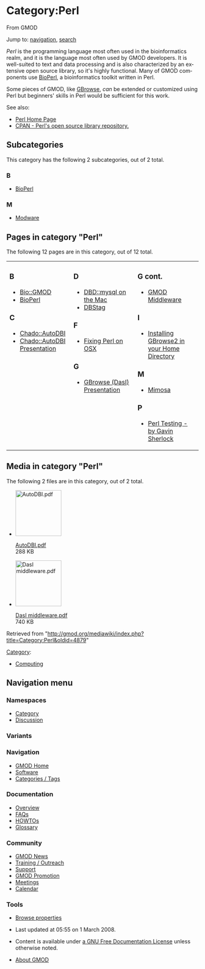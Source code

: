 <div id="mw-page-base" class="noprint">

</div>

<div id="mw-head-base" class="noprint">

</div>

<div id="content" class="mw-body" role="main">

<span id="top"></span>

<div id="mw-js-message" style="display:none;">

</div>



# <span dir="auto">Category:Perl</span>

<div id="bodyContent">

<div id="siteSub">

From GMOD

</div>

<div id="contentSub">

</div>

<div id="jump-to-nav" class="mw-jump">

Jump to: [navigation](#mw-navigation), [search](#p-search)

</div>

<div id="mw-content-text" class="mw-content-ltr" lang="en" dir="ltr">

*Perl* is the programming language most often used in the bioinformatics
realm, and it is the language most often used by GMOD developers. It is
well-suited to text and data processing and is also characterized by an
extensive open source library, so it's highly functional. Many of GMOD
components use [BioPerl](BioPerl "BioPerl"), a bioinformatics toolkit
written in Perl.

Some pieces of GMOD, like [GBrowse](GBrowse.1 "GBrowse"), *can* be
extended or customized using Perl but beginners' skills in Perl would be
sufficient for this work.

See also:

- <a href="http://www.perl.org/" class="external text" rel="nofollow">Perl
  Home Page</a>
- <a href="http://cpan.perl.org/" class="external text"
  rel="nofollow">CPAN - Perl's open source library repository.</a>

<div lang="en" dir="ltr">

<div id="mw-subcategories">

## Subcategories

This category has the following 2 subcategories, out of 2 total.

<div class="mw-content-ltr" lang="en" dir="ltr">

### B

- [BioPerl](Category:BioPerl "Category:BioPerl")

### M

- [Modware](Category:Modware "Category:Modware")

</div>

</div>

<div id="mw-pages">

## Pages in category "Perl"

The following 12 pages are in this category, out of 12 total.

<div class="mw-content-ltr" lang="en" dir="ltr">

<table style="width: 100%;">
<colgroup>
<col style="width: 33%" />
<col style="width: 33%" />
<col style="width: 33%" />
</colgroup>
<tbody>
<tr class="odd" style="vertical-align: top;">
<td style="width: 33.3%"><h3 id="b-1">B</h3>
<ul>
<li><a href="Bio::GMOD" title="Bio::GMOD">Bio::GMOD</a></li>
<li><a href="BioPerl" title="BioPerl">BioPerl</a></li>
</ul>
<h3 id="c">C</h3>
<ul>
<li><a href="Chado::AutoDBI"
title="Chado::AutoDBI">Chado::AutoDBI</a></li>
<li><a href="Chado::AutoDBI_Presentation"
title="Chado::AutoDBI Presentation">Chado::AutoDBI Presentation</a></li>
</ul></td>
<td style="width: 33.3%"><h3 id="d">D</h3>
<ul>
<li><a href="DBD::mysql_on_the_Mac"
title="DBD::mysql on the Mac">DBD::mysql on the Mac</a></li>
<li><a href="DBStag" title="DBStag">DBStag</a></li>
</ul>
<h3 id="f">F</h3>
<ul>
<li><a href="Fixing_Perl_on_OSX" title="Fixing Perl on OSX">Fixing Perl
on OSX</a></li>
</ul>
<h3 id="g">G</h3>
<ul>
<li><a href="GBrowse_(DasI)_Presentation"
title="GBrowse (DasI) Presentation">GBrowse (DasI) Presentation</a></li>
</ul></td>
<td style="width: 33.3%"><h3 id="g-cont.">G cont.</h3>
<ul>
<li><a href="GMOD_Middleware" title="GMOD Middleware">GMOD
Middleware</a></li>
</ul>
<h3 id="i">I</h3>
<ul>
<li><a href="Installing_GBrowse2_in_your_Home_Directory"
title="Installing GBrowse2 in your Home Directory">Installing GBrowse2
in your Home Directory</a></li>
</ul>
<h3 id="m-1">M</h3>
<ul>
<li><a href="Mimosa" title="Mimosa">Mimosa</a></li>
</ul>
<h3 id="p">P</h3>
<ul>
<li><a href="Perl_Testing_-_by_Gavin_Sherlock"
title="Perl Testing - by Gavin Sherlock">Perl Testing - by Gavin
Sherlock</a></li>
</ul></td>
</tr>
</tbody>
</table>

</div>

</div>

<div id="mw-category-media">

## Media in category "Perl"

The following 2 files are in this category, out of 2 total.

- <div style="width: 155px">

  <div class="thumb" style="width: 150px;">

  <div style="margin:15px auto;">

  <a href="File:AutoDBI.pdf" class="image"><img
  src="../mediawiki/skins/common/images/icons/fileicon-pdf.png"
  width="120" height="120" alt="AutoDBI.pdf" /></a>

  </div>

  </div>

  <div class="gallerytext">

  [AutoDBI.pdf](File:AutoDBI.pdf "File:AutoDBI.pdf")  
  288 KB  

  </div>

  </div>

- <div style="width: 155px">

  <div class="thumb" style="width: 150px;">

  <div style="margin:15px auto;">

  <a href="File:DasI_middleware.pdf" class="image"><img
  src="../mediawiki/skins/common/images/icons/fileicon-pdf.png"
  width="120" height="120" alt="DasI middleware.pdf" /></a>

  </div>

  </div>

  <div class="gallerytext">

  [DasI
  middleware.pdf](File:DasI_middleware.pdf "File:DasI middleware.pdf")  
  740 KB  

  </div>

  </div>

</div>

</div>

</div>

<div class="printfooter">

Retrieved from
"<http://gmod.org/mediawiki/index.php?title=Category:Perl&oldid=4879>"

</div>

<div id="catlinks" class="catlinks">

<div id="mw-normal-catlinks" class="mw-normal-catlinks">

[Category](Special:Categories "Special:Categories"):

- [Computing](Category:Computing "Category:Computing")

</div>

</div>

<div class="visualClear">

</div>

</div>

</div>

<div id="mw-navigation">

## Navigation menu

<div id="mw-head">



<div id="left-navigation">

<div id="p-namespaces" class="vectorTabs" role="navigation"
aria-labelledby="p-namespaces-label">

### Namespaces

- <span id="ca-nstab-category"><a href="Category:Perl" accesskey="c"
  title="View the category page [c]">Category</a></span>
- <span id="ca-talk"><a
  href="http://gmod.org/mediawiki/index.php?title=Category_talk:Perl&amp;action=edit&amp;redlink=1"
  accesskey="t"
  title="Discussion about the content page [t]">Discussion</a></span>

</div>

<div id="p-variants" class="vectorMenu emptyPortlet" role="navigation"
aria-labelledby="p-variants-label">

### 

### Variants[](#)

<div class="menu">

</div>

</div>

</div>





</div>

</div>

</div>

<div id="mw-panel">

<div id="p-logo" role="banner">

<a href="Main_Page"
style="background-image: url(../images/GMOD-cogs.png);"
title="Visit the main page"></a>

</div>

<div id="p-Navigation" class="portal" role="navigation"
aria-labelledby="p-Navigation-label">

### Navigation

<div class="body">

- <span id="n-GMOD-Home">[GMOD Home](Main_Page)</span>
- <span id="n-Software">[Software](GMOD_Components)</span>
- <span id="n-Categories-.2F-Tags">[Categories /
  Tags](Categories)</span>

</div>

</div>

<div id="p-Documentation" class="portal" role="navigation"
aria-labelledby="p-Documentation-label">

### Documentation

<div class="body">

- <span id="n-Overview">[Overview](Overview)</span>
- <span id="n-FAQs">[FAQs](Category:FAQ)</span>
- <span id="n-HOWTOs">[HOWTOs](Category:HOWTO)</span>
- <span id="n-Glossary">[Glossary](Glossary)</span>

</div>

</div>

<div id="p-Community" class="portal" role="navigation"
aria-labelledby="p-Community-label">

### Community

<div class="body">

- <span id="n-GMOD-News">[GMOD News](GMOD_News)</span>
- <span id="n-Training-.2F-Outreach">[Training /
  Outreach](Training_and_Outreach)</span>
- <span id="n-Support">[Support](Support)</span>
- <span id="n-GMOD-Promotion">[GMOD Promotion](GMOD_Promotion)</span>
- <span id="n-Meetings">[Meetings](Meetings)</span>
- <span id="n-Calendar">[Calendar](Calendar)</span>

</div>

</div>

<div id="p-tb" class="portal" role="navigation"
aria-labelledby="p-tb-label">

### Tools

<div class="body">


- <span id="t-smwbrowselink"><a href="Special%3ABrowse/Category:Perl" rel="smw-browse">Browse
  properties</a></span>


</div>

</div>

</div>

</div>

<div id="footer" role="contentinfo">

- <span id="footer-info-lastmod">Last updated at 05:55 on 1 March
  2008.</span>
<!-- - <span id="footer-info-viewcount">21,368 page views.</span> -->
- <span id="footer-info-copyright">Content is available under
  <a href="http://www.gnu.org/licenses/fdl-1.3.html" class="external"
  rel="nofollow">a GNU Free Documentation License</a> unless otherwise
  noted.</span>

<!-- -->

- <span id="footer-places-about">[About
  GMOD](GMOD:About "GMOD:About")</span>

<!-- -->






</div>
